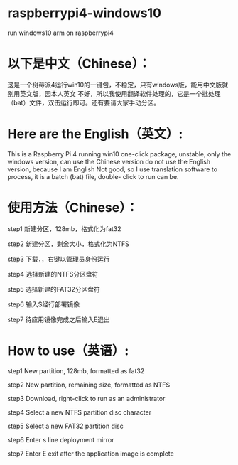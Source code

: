 # raspberrypi4-windows10
run windows10 arm on raspberrypi4
# 以下是中文（Chinese）：
 这是一个树莓派4运行win10的一键包，不稳定，只有windows版，能用中文版就别用英文版，因本人英文
 不好，所以我使用翻译软件处理的，它是一个批处理（bat）文件，双击运行即可。还有要请大家手动分区。
# Here are the English（英文）:
 This is a Raspberry Pi 4 running win10 one-click package, unstable, only the windows     version, can use the Chinese version do not use the English version, because I am English
 Not good, so I use translation software to process, it is a batch (bat) file, double-    click to run can be.
# 使用方法（Chinese）：
 step1
 新建分区，128mb，格式化为fat32
 
 step2
 新建分区，剩余大小，格式化为NTFS
 
 step3
 下载，，右键以管理员身份运行
 
 step4
 选择新建的NTFS分区盘符
 
 step5
 选择新建的FAT32分区盘符
 
 step6
 输入S经行部署镜像
 
 step7
 待应用镜像完成之后输入E退出
 
# How to use（英语）:
 
 step1
 New partition, 128mb, formatted as fat32
 
 step2
 New partition, remaining size, formatted as NTFS
 
 step3
 Download, right-click to run as an administrator
 
 step4
 Select a new NTFS partition disc character
 
 step5
 Select a new FAT32 partition disc
 
 step6
 Enter s line deployment mirror
 
 step7
 Enter E exit after the application image is complete
